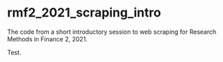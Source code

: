 # rmf2_2021_scraping_intro
The code from a short introductory session to web scraping for Research Methods in Finance 2, 2021.

Test.

